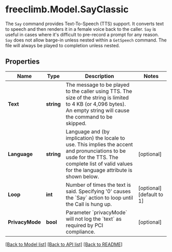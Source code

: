 # freeclimb.Model.SayClassic

The `Say` command provides Text-To-Speech (TTS) support. It converts text to speech and then renders it in a female voice back to the caller. `Say` is useful in cases where it's difficult to pre-record a prompt for any reason. `Say` does not allow barge-in unless nested within a `GetSpeech` command. The file will always be played to completion unless nested.
## Properties

Name | Type | Description | Notes
------------ | ------------- | ------------- | -------------
**Text** | **string** | The message to be played to the caller using TTS. The size of the string is limited to 4 KB (or 4,096 bytes). An empty string will cause the command to be skipped. | 
**Language** | **string** | Language and (by implication) the locale to use. This implies the accent and pronunciations to be usde for the TTS. The complete list of valid values for the language attribute is shown below. | [optional] 
**Loop** | **int** | Number of times the text is said. Specifying &#39;0&#39; causes the &#x60;Say&#x60; action to loop until the Call is hung up. | [optional] [default to 1]
**PrivacyMode** | **bool** | Parameter &#x60;privacyMode&#x60; will not log the &#x60;text&#x60; as required by PCI compliance. | [optional] 

[[Back to Model list]](../README.md#documentation-for-models) [[Back to API list]](../README.md#documentation-for-api-endpoints) [[Back to README]](../README.md)

